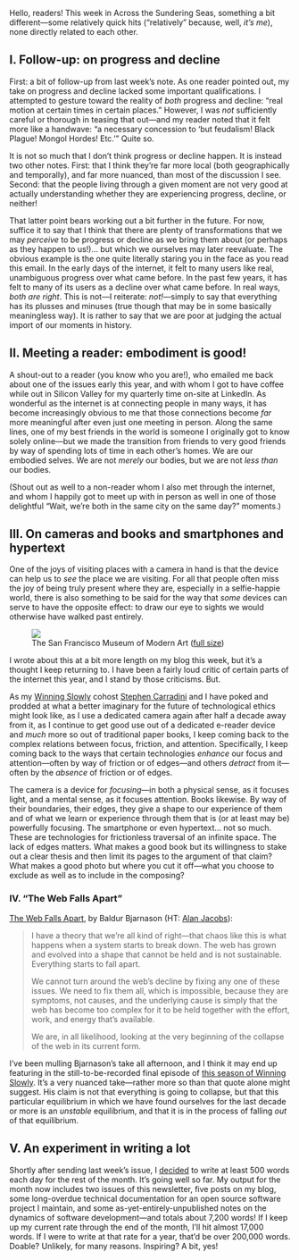 Hello, readers! This week in Across the Sundering Seas, something a bit different—some relatively quick hits (“relatively” because, well, *it’s me*), none directly related to each other.

## I. Follow-up: on progress and decline

First: a bit of follow-up from last week’s note. As one reader pointed out, my take on progress and decline lacked some important qualifications. I attempted to gesture toward the reality of *both* progress and decline: “real motion at certain times in certain places.” However, I was *not* sufficiently careful or thorough in teasing that out—and my reader noted that it felt more like a handwave: “a necessary concession to ‘but feudalism! Black Plague! Mongol Hordes! Etc.’” Quite so.

It is not so much that I don’t think progress or decline happen. It is instead two other notes. First: that I think they’re far more local (both geographically and temporally), and far more nuanced, than most of the discussion I see. Second: that the people living through a given moment are not very good at actually understanding whether they are experiencing progress, decline, or neither!

That latter point bears working out a bit further in the future. For now, suffice it to say that I think that there are plenty of transformations that we may *perceive* to be progress or decline as we bring them about (or perhaps as they happen to us!)… but which we ourselves may later reevaluate. The obvious example is the one quite literally staring you in the face as you read this email. In the early days of the internet, it felt to many users like real, unambiguous progress over what came before. In the past few years, it has felt to many of its users as a decline over what came before. In real ways, *both are right*. This is not—I reiterate: *not!*—simply to say that everything has its plusses and minuses (true though that may be in some basically meaningless way). It is rather to say that we are poor at judging the actual import of our moments in history.

## II. Meeting a reader: embodiment is good!

A shout-out to a reader (you know who you are!), who emailed me back about one of the issues early this year, and with whom I got to have coffee while out in Silicon Valley for my quarterly time on-site at LinkedIn. As wonderful as the internet is at connecting people in many ways, it has become increasingly obvious to me that those connections become *far* more meaningful after even just one meeting in person. Along the same lines, one of my best friends in the world is someone I originally got to know solely online—but we made the transition from friends to very good friends by way of spending lots of time in each other’s homes. We are our embodied selves. We are not *merely* our bodies, but we are not *less than* our bodies.

(Shout out as well to a non-reader whom I also met through the internet, and whom I happily got to meet up with in person as well in one of those delightful “Wait, we’re both in the same city on the same day?” moments.)

## III. On cameras and books and smartphones and hypertext

One of the joys of visiting places with a camera in hand is that the device can help us to *see* the place we are visiting. For all that people often miss the joy of being truly present where they are, especially in a selfie-happie world, there is also something to be said for the way that *some* devices can serve to have the opposite effect: to draw our eye to sights we would otherwise have walked past entirely.

<figure>

<a href="https://www.flickr.com/photos/chriskrycho/49040489828/in/photostream/">
<img src="https://cdn.chriskrycho.com/file/chriskrycho-com/images/2019-sf/sf-art-thumb.jpg">
</a>
<figcaption>The San Francisco Museum of Modern Art (<a href="https://www.flickr.com/photos/chriskrycho/49040489828/in/photostream/">full size</a>)</figcaption>
</figure>

I wrote about this at a bit more length on my blog this week, but it’s a thought I keep returning to. I have been a fairly loud critic of certain parts of the internet this year, and I stand by those criticisms. But.

As my [Winning Slowly][ws] cohost [Stephen Carradini] and I have poked and prodded at what a better imaginary for the future of technological ethics might look like, as I use a dedicated camera again after half a decade away from it, as I continue to get good use out of a dedicated e-reader device and *much* more so out of traditional paper books, I keep coming back to the complex relations between focus, friction, and attention. Specifically, I keep coming back to the ways that certain technologies *enhance* our focus and attention—often by way of friction or of edges—and others *detract* from it—often by the *absence* of friction or of edges.

The camera is a device for *focusing*—in both a physical sense, as it focuses light, and a mental sense, as it focuses attention. Books likewise. By way of their boundaries, their edges, they give a shape to our experience of them and of what we learn or experience through them that is (or at least may be) powerfully focusing. The smartphone or even hypertext… not so much. These are technologies for frictionless traversal of an infinite space. The lack of edges matters. What makes a good book but its willingness to stake out a clear thesis and then limit its pages to the argument of that claim? What makes a good photo but where you cut it off—what you choose to exclude as well as to include in the composing?

### IV. “The Web Falls Apart”

[The Web Falls Apart][falls apart], by Baldur Bjarnason (HT: [Alan Jacobs]):

> I have a theory that we’re all kind of right—that chaos like this is what happens when a system starts to break down. The web has grown and evolved into a shape that cannot be held and is not sustainable. Everything starts to fall apart.
> 
> We cannot turn around the web’s decline by fixing any one of these issues. We need to fix them all, which is impossible, because they are symptoms, not causes, and the underlying cause is simply that the web has become too complex for it to be held together with the effort, work, and energy that’s available.
> 
> We are, in all likelihood, looking at the very beginning of the collapse of the web in its current form.

I’ve been mulling Bjarnason’s take all afternoon, and I think it may end up featuring in the still-to-be-recorded final episode of [this season of Winning Slowly][ws-s7]. It’s a very nuanced take—rather more so than that quote alone might suggest. His claim is not that everything is going to collapse, but that this particular equilibrium in which we have found ourselves for the last decade or more is an *unstable* equilibrium, and that it is in the process of falling *out* of that equilibrium.

## V. An experiment in writing a lot

Shortly after sending last week’s issue, I [decided] to write at least 500 words each day for the rest of the month. It’s going well so far. My output for the month now includes two issues of this newsletter, five posts on my blog, some long-overdue technical documentation for an open source software project I maintain, and some as-yet-entirely-unpublished notes on the dynamics of software development—and totals about 7,200 words! If I keep up my current rate through the end of the month, I’ll hit almost 17,000 words. If I were to write at that rate for a year, that’d be over 200,000 words. Doable? Unlikely, for many reasons. Inspiring? A bit, yes!

[ws]: https://winningslowly.org
[Stephen Carradini]: https://stephencarradini.com
[falls apart]: https://www.baldurbjarnason.com/the-weakened-web/
[Alan Jacobs]: https://pinboard.in/u:ayjay
[ws-s7]: https://winningslowly.org/season-7.html
[decided]: https://v4.chriskrycho.com/2019/at-least-15000-words.html